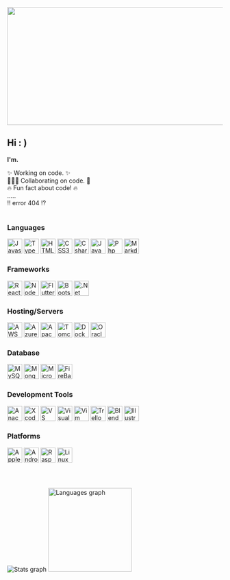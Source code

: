 <div align="center">
    <img src="https://i.pinimg.com/originals/bd/56/5d/bd565dcc0a556add0b0a0ed6b26d686e.gif"  height="275" width="675" />
</div>

<h2 align=""> Hi : )</h2>

<p align=""> <b> I'm. </b> <p>
<p align=""> ✨ Working on code. ✨ <br>
🧑‍🤝‍🧑 Collaborating on code. 🤝 <br>
🔥 Fun fact about code! 🔥 <br> 
 .....  <br>         
‼️ error 404 ⁉️

#

<div align="left">

<h3> <b> Languages </b> </h3>
    <img src="https://cdn.jsdelivr.net/gh/devicons/devicon/icons/javascript/javascript-plain.svg" height="35" alt="Javascript Logo"  />
    <img src="https://cdn.jsdelivr.net/gh/devicons/devicon@latest/icons/typescript/typescript-original.svg" height="35" alt="Typescript Logo"/>
    <img src="https://cdn.jsdelivr.net/gh/devicons/devicon/icons/html5/html5-original.svg" height="35" alt="HTML5 Logo"  />
    <img src="https://cdn.jsdelivr.net/gh/devicons/devicon/icons/css3/css3-original.svg" height="35" alt="CSS3 Logo"  />
    <img src="https://cdn.jsdelivr.net/gh/devicons/devicon/icons/csharp/csharp-original.svg" height="35" alt="Csharp Logo"  />
    <img src="https://cdn.jsdelivr.net/gh/devicons/devicon/icons/java/java-original.svg" height="35" alt="Java logo"  />
    <img src="https://cdn.jsdelivr.net/gh/devicons/devicon/icons/php/php-original.svg" height="35" alt="Php logo"  />
    <img src="https://cdn.jsdelivr.net/gh/devicons/devicon@latest/icons/markdown/markdown-original.svg" height="35" alt="Markdown logo" />
          

<h3> <b> Frameworks </b> </h3>
    <img src="https://cdn.jsdelivr.net/gh/devicons/devicon/icons/react/react-original.svg" height="35" alt="React logo"  />
    <img src="https://cdn.jsdelivr.net/gh/devicons/devicon/icons/nodejs/nodejs-original.svg" height="35" alt="NodeJS logo"  />
    <img src="https://cdn.jsdelivr.net/gh/devicons/devicon/icons/flutter/flutter-original.svg" height="35" alt="Flutter logo"  />
    <img src="https://cdn.jsdelivr.net/gh/devicons/devicon/icons/bootstrap/bootstrap-original.svg" height="35" alt="Bootstrap logo"  />
    <img src="https://cdn.jsdelivr.net/gh/devicons/devicon@latest/icons/dot-net/dot-net-plain-wordmark.svg" height="35" alt=".Net Logo"/>
          

<h3> <b> Hosting/Servers </b> </h3> 
   <img src="https://cdn.jsdelivr.net/gh/devicons/devicon@latest/icons/amazonwebservices/amazonwebservices-plain-wordmark.svg" height="35" alt="AWS logo"  />
   <img src="https://cdn.jsdelivr.net/gh/devicons/devicon/icons/azure/azure-original.svg" height="35" alt="Azure logo"  />
   <img src="https://cdn.jsdelivr.net/gh/devicons/devicon/icons/apache/apache-original.svg" height="35" alt="Apache logo"  />
   <img src="https://cdn.jsdelivr.net/gh/devicons/devicon/icons/tomcat/tomcat-original.svg" height="35" alt="Tomcat logo"  />
   <img src="https://cdn.jsdelivr.net/gh/devicons/devicon/icons/docker/docker-original.svg" height="35" alt="Docker logo"  />
    <img src="https://cdn.jsdelivr.net/gh/devicons/devicon@latest/icons/oracle/oracle-original.svg" height="35" alt="Oracle logo"/>
          

<h3> <b> Database </b></h3>
    <img src="https://cdn.jsdelivr.net/gh/devicons/devicon/icons/mysql/mysql-original.svg" height="35" alt="MySQL logo"  />
    <img src="https://cdn.jsdelivr.net/gh/devicons/devicon/icons/mongodb/mongodb-original.svg" height="35" alt="MongoDB logo"  />
    <img src="https://cdn.jsdelivr.net/gh/devicons/devicon/icons/microsoftsqlserver/microsoftsqlserver-plain.svg" height="35" alt="Microsoft SQL Server logo"  />
    <img src="https://cdn.jsdelivr.net/gh/devicons/devicon/icons/firebase/firebase-plain.svg" height="35" alt="FireBase logo"  />

<h3> <b>Development Tools</b> </h3>
    <img src="https://cdn.jsdelivr.net/gh/devicons/devicon/icons/anaconda/anaconda-original.svg" height="35" alt="Anaconda logo"  />
    <img src="https://cdn.jsdelivr.net/gh/devicons/devicon/icons/xcode/xcode-original.svg" height="35" alt="Xcode logo"  />
    <img src="https://cdn.jsdelivr.net/gh/devicons/devicon@latest/icons/vscode/vscode-original.svg" height="35" alt="VS Code logo"  />
    <img src="https://cdn.jsdelivr.net/gh/devicons/devicon/icons/visualstudio/visualstudio-plain.svg" height="35" alt="Visual Studio logo"  />
    <img src="https://cdn.jsdelivr.net/gh/devicons/devicon/icons/vim/vim-original.svg" height="35" alt="Vim logo"  />
    <img src="https://cdn.jsdelivr.net/gh/devicons/devicon@latest/icons/trello/trello-original.svg" height="35" alt="Trello logo"  />
    <img src="https://cdn.jsdelivr.net/gh/devicons/devicon/icons/blender/blender-original.svg" height="35" alt="Blender logo"  />
    <img src="https://cdn.jsdelivr.net/gh/devicons/devicon/icons/illustrator/illustrator-plain.svg" height="35" alt="Illustrator logo"  />

<h3> <b> Platforms </b> </h3>
    <img src="https://cdn.jsdelivr.net/gh/devicons/devicon/icons/apple/apple-original.svg" height="35" alt="Apple logo"  />
    <img src="https://cdn.jsdelivr.net/gh/devicons/devicon/icons/android/android-original.svg" height="35" alt="Android logo"  />
    <img src="https://cdn.jsdelivr.net/gh/devicons/devicon/icons/raspberrypi/raspberrypi-original.svg" height="35" alt="RaspberryPi logo"  />
    <img src="https://cdn.jsdelivr.net/gh/devicons/devicon/icons/linux/linux-original.svg" height="35" alt="Linux logo"  />

</div>

#

<div align="">

<br>

  <img src="https://github-readme-stats.vercel.app/api?username=dwainXDL&hide_title=false&hide_rank=false&show_icons=true&include_all_commits=true&count_private=true&disable_animations=false&theme=catppuccin_mocha&locale=en&hide_border=true" height="" alt="Stats graph"  />
  <img src="https://github-readme-stats.vercel.app/api/top-langs?username=dwainXDL&locale=en&hide_title=false&layout=compact&card_width=300&langs_count=6&theme=catppuccin_mocha&hide_border=true&custom_title=Languages" height="195" alt="Languages graph"  />
</div>
